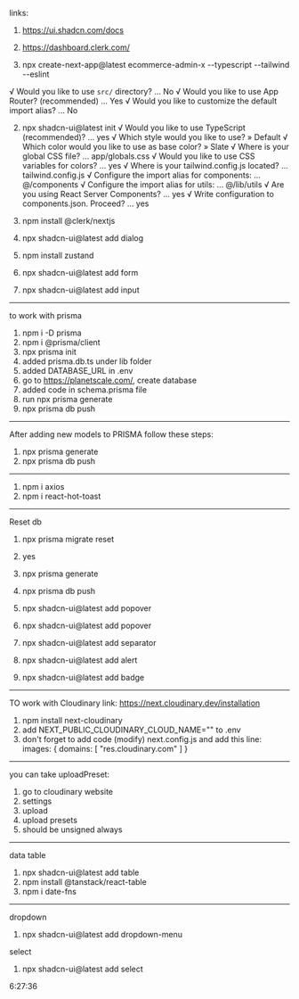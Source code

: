 links:

1. https://ui.shadcn.com/docs
2. https://dashboard.clerk.com/

3. npx create-next-app@latest ecommerce-admin-x --typescript --tailwind --eslint

√ Would you like to use `src/` directory? ... No
√ Would you like to use App Router? (recommended) ... Yes
√ Would you like to customize the default import alias? ... No

2. npx shadcn-ui@latest init
   √ Would you like to use TypeScript (recommended)? ... yes
   √ Which style would you like to use? » Default
   √ Which color would you like to use as base color? » Slate
   √ Where is your global CSS file? ... app/globals.css
   √ Would you like to use CSS variables for colors? ... yes
   √ Where is your tailwind.config.js located? ... tailwind.config.js
   √ Configure the import alias for components: ... @/components
   √ Configure the import alias for utils: ... @/lib/utils
   √ Are you using React Server Components? ... yes
   √ Write configuration to components.json. Proceed? ... yes

3. npm install @clerk/nextjs
4. npx shadcn-ui@latest add dialog
5. npm install zustand
6. npx shadcn-ui@latest add form
7. npx shadcn-ui@latest add input

---
to work with prisma
1. npm i -D prisma
2. npm i @prisma/client
3. npx prisma init
4. added prisma.db.ts under lib folder
5. added DATABASE_URL in .env
6. go to https://planetscale.com/, create database
7. added code in schema.prisma file
8. run npx prisma generate
9. npx prisma db push

---
After adding new models to PRISMA follow these steps:
1. npx prisma generate
2. npx prisma db push


---
1. npm i axios
2. npm i react-hot-toast

---
Reset db
1. npx prisma migrate reset
2. yes

1. npx prisma generate
2. npx prisma db push


1. npx shadcn-ui@latest add popover
2. npx shadcn-ui@latest add popover

1. npx shadcn-ui@latest add separator

1. npx shadcn-ui@latest add alert
2. npx shadcn-ui@latest add badge


---
TO work with Cloudinary
link: https://next.cloudinary.dev/installation

1. npm install next-cloudinary
2. add NEXT_PUBLIC_CLOUDINARY_CLOUD_NAME="<Your Cloud Name>" to .env
3. don't forget to add code (modify) next.config.js and add this line:
images: {
    domains: [
      "res.cloudinary.com"
    ]
  }

---
you can take uploadPreset:
1. go to cloudinary website
2. settings
3. upload
4. upload presets
5. should be unsigned always


---
data table
1. npx shadcn-ui@latest add table
2. npm install @tanstack/react-table
3. npm i date-fns

--- 
dropdown
1. npx shadcn-ui@latest add dropdown-menu

select
1. npx shadcn-ui@latest add select




6:27:36


